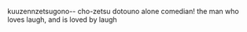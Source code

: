kuuzennzetsugono--
cho-zetsu dotouno alone comedian!
the man who loves laugh, and is loved by laugh
